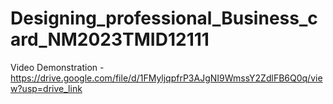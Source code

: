 # Designing_professional_Business_card_NM2023TMID12111
Video Demonstration - https://drive.google.com/file/d/1FMyljqpfrP3AJgNI9WmssY2ZdlFB6Q0q/view?usp=drive_link
